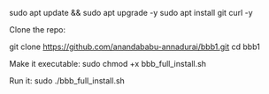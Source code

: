 sudo apt update && sudo apt upgrade -y
sudo apt install git curl -y


Clone the repo:

git clone https://github.com/anandababu-annadurai/bbb1.git
cd bbb1


Make it executable:
sudo chmod +x bbb_full_install.sh


Run it:
sudo ./bbb_full_install.sh
